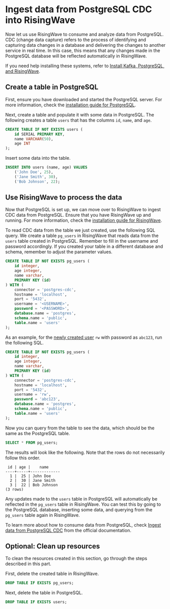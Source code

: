 # Ingest data from PostgreSQL CDC into RisingWave

Now let us use RisingWave to consume and analyze data from PostgreSQL. CDC (change data capture) refers to the process of identifying and capturing data changes in a database and delivering the changes to another service in real time. In this case, this means that any changes made in the PostgreSQL database will be reflected automatically in RisingWave.

If you need help installing these systems, refer to [Install Kafka, PostgreSQL, and RisingWave](00-install-kafka-pg-rw.md).

## Create a table in PostgreSQL

First, ensure you have downloaded and started the PostgreSQL server. For more information, check the [installation guide for PostgreSQL](00-install-kafka-pg-rw.md#install-postgresql).

Next, create a table and populate it with some data in PostgreSQL. The following creates a table `users` that has the columns `id`, `name`, and `age`.

```sql
CREATE TABLE IF NOT EXISTS users (
    id SERIAL PRIMARY KEY,
    name VARCHAR(50),
    age INT
);
```

Insert some data into the table.

```sql
INSERT INTO users (name, age) VALUES
    ('John Doe', 25),
    ('Jane Smith', 30),
    ('Bob Johnson', 22);
```

## Use RisingWave to process the data

Now that PostgreSQL is set up, we can move over to RisingWave to ingest CDC data from PostgreSQL. Ensure that you have RisingWave up and running. For more information, check the [installation guide for RisingWave](00-install-kafka-pg-rw.md#install-risingwave).

To read CDC data from the table we just created, use the following SQL query. We create a table `pg_users` in RisingWave that reads data from the `users` table created in PostgreSQL. Remember to fill in the username and password accordingly. If you created your table in a different database and schema, remember to adjust the parameter values.

```sql
CREATE TABLE IF NOT EXISTS pg_users (
    id integer,
    age integer,
    name varchar,
    PRIMARY KEY (id)
) WITH (
    connector = 'postgres-cdc',
    hostname = 'localhost',
    port = '5432',
    username = '<USERNAME>',
    password = '<PASSWORD>',
    database.name = 'postgres',
    schema.name = 'public',
    table.name = 'users'
);
```

As an example, for the [newly created user](00-install-kafka-pg-rw.md#optional-create-a-database-user) `rw` with password as `abc123`, run the following SQL.
```sql
CREATE TABLE IF NOT EXISTS pg_users (
    id integer,
    age integer,
    name varchar,
    PRIMARY KEY (id)
) WITH (
    connector = 'postgres-cdc',
    hostname = 'localhost',
    port = '5432',
    username = 'rw',
    password = 'abc123',
    database.name = 'postgres',
    schema.name = 'public',
    table.name = 'users'
);
```

Now you can query from the table to see the data, which should be the same as the PostgreSQL table.

```sql
SELECT * FROM pg_users;
```

The results will look like the following. Note that the rows do not necessarily follow this order.

```terminal
 id | age |    name
----+-----+-------------
  1 |  25 | John Doe
  2 |  30 | Jane Smith
  3 |  22 | Bob Johnson
(3 rows)
```

Any updates made to the `users` table in PostgreSQL will automatically be reflected in the `pg_users` table in RisingWave. You can test this by going to the PostgreSQL database, inserting some data, and querying from the `pg_users` table again in RisingWave.

To learn more about how to consume data from PostgreSQL, check [Ingest data from PostgreSQL CDC](https://docs.risingwave.com/docs/current/ingest-from-postgres-cdc/) from the official documentation.

## Optional: Clean up resources
To clean the resources created in this section, go through the steps described in this part.

First, delete the created table in RisingWave.

```sql
DROP TABLE IF EXISTS pg_users;
```

Next, delete the table in PostgreSQL.

```sql
DROP TABLE IF EXISTS users;
```

